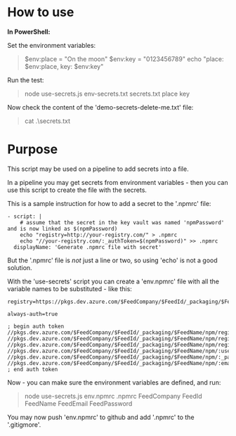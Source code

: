 # How to use

**In PowerShell:**

Set the environment variables:

> $env:place = "On the moon"
> $env:key = "0123456789"
> echo "place: $env:place, key: $env:key"

Run the test:

> node use-secrets.js env-secrets.txt secrets.txt place key

Now check the content of the 'demo-secrets-delete-me.txt' file:

> cat .\secrets.txt

# Purpose

This script may be used on a pipeline
to add secrets into a file.

In a pipeline you may get secrets from
environment variables - then you can use
this script to create the file with the secrets.

This is a sample instruction for how to add a secret to
the '.npmrc' file:

```
- script: |
    # assume that the secret in the key vault was named 'npmPassword' and is now linked as $(npmPassword)
    echo "registry=http://your-registry.com/" > .npmrc
    echo "//your-registry.com/:_authToken=$(npmPassword)" >> .npmrc
  displayName: 'Generate .npmrc file with secret'
```

But the '.npmrc' file is _not_ just a line or two, so using 'echo' is
not a good solution.

With the 'use-secrets' script you can create a
'env.npmrc' file with all the variable names to be substituted - like this:

```
registry=https://pkgs.dev.azure.com/$FeedCompany/$FeedId/_packaging/$FeedName/npm/registry/

always-auth=true

; begin auth token
//pkgs.dev.azure.com/$FeedCompany/$FeedId/_packaging/$FeedName/npm/registry/:username=$FeedCompany
//pkgs.dev.azure.com/$FeedCompany/$FeedId/_packaging/$FeedName/npm/registry/:_password=$FeedPassword
//pkgs.dev.azure.com/$FeedCompany/$FeedId/_packaging/$FeedName/npm/registry/:email=$FeedEmail
//pkgs.dev.azure.com/$FeedCompany/$FeedId/_packaging/$FeedName/npm/:username=$FeedCompany
//pkgs.dev.azure.com/$FeedCompany/$FeedId/_packaging/$FeedName/npm/:_password=$FeedPassword
//pkgs.dev.azure.com/$FeedCompany/$FeedId/_packaging/$FeedName/npm/:email=$FeedEmail
; end auth token
```

Now - you can make sure the environment variables are defined, and run:

> node use-secrets.js env.npmrc .npmrc FeedCompany FeedId FeedName FeedEmail FeedPassword

You may now push 'env.npmrc' to github and add '.npmrc' to the '.gitigmore'.
